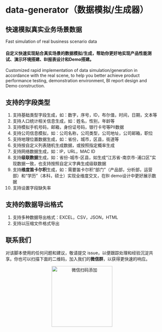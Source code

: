 # data-generator（数据模拟/生成器）

## 快速模拟真实业务场景数据
Fast simulation of real business scenario data

#### 自定义快速实现贴合真实场景的数据模拟/生成，帮助你更好地实现产品性能测试、演示环境搭建、BI报表设计和Demo搭建。
Customized rapid implementation of data simulation/generation in accordance with the real scene, to help you better achieve product performance testing, demonstration environment, BI report design and Demo construction.

## 支持的字段类型
1. 支持基础类型字段生成，如：数字，序号，ID，布尔值，时间，日期，文本等
2. 支持人口统计相关信息生成，如：姓名，性别，年龄等
3. 支持模拟手机号码，邮箱，身份证号码，银行卡号等PII数据
4. 支持公司信息模拟，如：公司名称，公司类型，公司地址，公司邮箱，职位
5. 支持地理位置数据生成，如：省份，城市，区县，街道等
6. 支持按自定义列表随机生成数据，或按照指定概率生成
7. 支持网络数据生成，如：IP，URL，MAC ID
8. 支持**级联数据**生成，如：省份-城市-区县，如生成“江苏省-南京市-浦口区”实现数据一致，也支持按照自定义字典生成级联数据
9. 支持**维度笛卡尔积**生成，如：需要笛卡尔积“部门”（产品部，分析部，运营部）和“学历”（本科，硕士）实现全维度交叉，在BI demo设计中更好展示数据
10. 支持设置字段缺失率

## 支持的数据导出格式
1. 支持多种数据导出格式：EXCEL，CSV，JSON，HTML
2. 支持以压缩文件格式导出

## 联系我们
对该脚本使用的任何问题和建议，敬请提交 issue，以便跟踪处理和经验沉淀共享。你也可以扫描下面的二维码，加入我们的**微信群**，以获得更快速的响应。
<div align=center>
    <img src="https://user-images.githubusercontent.com/20476924/179728256-321c0cb5-d7c4-47f7-af02-23652cf61c35.jpg" width="200" alt="微信扫码添加">
</div>
